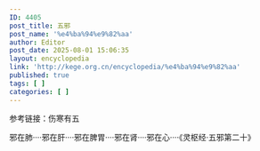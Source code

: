 ```yaml
---
ID: 4405
post_title: 五邪
post_name: '%e4%ba%94%e9%82%aa'
author: Editor
post_date: 2025-08-01 15:06:35
layout: encyclopedia
link: 'http://kege.org.cn/encyclopedia/%e4%ba%94%e9%82%aa'
published: true
tags: [ ]
categories: [ ]
---
```

参考链接：伤寒有五

邪在肺····邪在肝····邪在脾胃····邪在肾····邪在心····《灵枢经·五邪第二十》